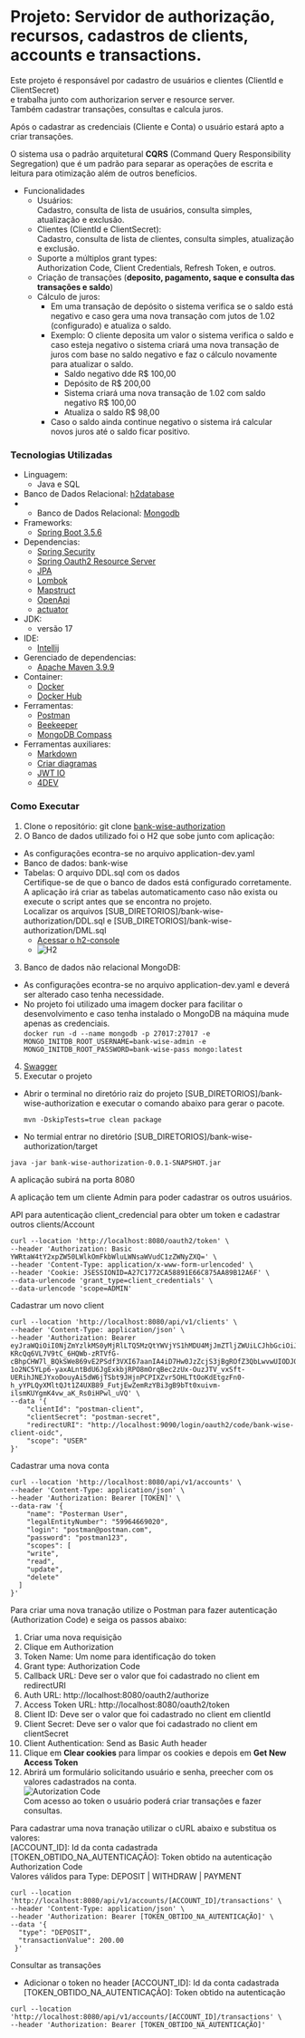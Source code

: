 # Projeto: Servidor de authorização, recursos, cadastros de clients, accounts e transactions.
Este projeto é responsável por cadastro de usuários e clientes (ClientId e ClientSecret)      
e trabalha junto com authorizarion server e resource server.    
Também cadastrar transações, consultas e calcula juros.

Após o cadastrar as credenciais (Cliente e Conta) o usuário estará apto a criar transações.

O sistema usa o padrão arquitetural **CQRS** (Command Query Responsibility Segregation) que é um padrão para separar as operações de escrita e leitura para otimização além de outros benefícios.

* Funcionalidades
  * Usuários:          
    Cadastro, consulta de lista de usuários, consulta simples, atualização e exclusão.
  * Clientes (ClientId e ClientSecret):        
    Cadastro, consulta de lista de clientes, consulta simples, atualização e exclusão.
  * Suporte a múltiplos grant types:          
    Authorization Code, Client Credentials, Refresh Token, e outros.
  * Criação de transações (**deposito, pagamento, saque e consulta das transações e saldo**)
  * Cálculo de juros:
    * Em uma transação de depósito o sistema verifica se o saldo está negativo e caso gera uma nova transação com jutos de 1.02 (configurado)  e atualiza o saldo.
    * Exemplo: O cliente deposita um valor o sistema verifica o saldo e caso esteja negativo o sistema criará uma nova transação de juros com base no saldo negativo e faz o cálculo novamente para atualizar o saldo.
      * Saldo negativo dde R$ 100,00
      * Depósito de R$ 200,00
      * Sistema criará uma nova transação de 1.02 com saldo negativo R$ 100,00
      * Atualiza o saldo R$ 98,00
    * Caso o saldo ainda continue negativo o sistema irá calcular novos juros até o saldo ficar positivo.

### Tecnologias Utilizadas
* Linguagem:
  * Java e SQL
* Banco de Dados Relacional: [h2database](https://h2database.com/html/main.html)
* * Banco de Dados Relacional: [Mongodb](https://www.mongodb.com/)
* Frameworks:
  * [Spring Boot 3.5.6](https://start.spring.io/)
* Dependencias:
  * [Spring Security](https://docs.spring.io/spring-security/reference/index.html)
  * [Spring Oauth2 Resource Server](https://docs.spring.io/spring-security/reference/servlet/oauth2/resource-server/index.html)
  * [JPA](https://docs.spring.io/spring-data/jpa/reference/index.html)
  * [Lombok](https://projectlombok.org/features/)
  * [Mapstruct](https://mapstruct.org/documentation/)
  * [OpenApi](https://springdoc.org/)
  * [actuator](https://docs.spring.io/spring-boot/docs/2.0.x/actuator-api/html/)
* JDK:
  * versão 17
* IDE:
  * [Intellij](https://www.jetbrains.com/idea/)
* Gerenciado de dependencias:
  * [Apache Maven 3.9.9](https://maven.apache.org/)
* Container:
  * [Docker](https://www.docker.com/)
  * [Docker Hub](https://hub.docker.com/)
* Ferramentas:
  * [Postman](https://www.postman.com/)
  * [Beekeeper](https://www.beekeeperstudio.io/)
  * [MongoDB Compass](https://www.mongodb.com/products/tools/compass)
* Ferramentas auxiliares:
  * [Markdown](https://stackedit.io/app#)
  * [Criar diagramas](https://docs.github.com/pt/get-started/writing-on-github/working-with-advanced-formatting/creating-diagrams)
  * [JWT IO](https://jwt.io/)
  * [4DEV](https://www.4devs.com.br/)

### Como Executar
1. Clone o repositório: git clone [bank-wise-authorization](https://github.com/alberes/bank-wise-authorization)
2. O Banco de dados utilizado foi o H2 que sobe junto com aplicação:
- As configurações econtra-se no arquivo application-dev.yaml
- Banco de dados: bank-wise
- Tabelas: O arquivo DDL.sql com os dados        
  Certifique-se de que o banco de dados está configurado corretamente.          
  A aplicação irá criar as tabelas automaticamento caso não exista ou execute o script antes que se encontra no projeto.          
  Localizar os arquivos [SUB_DIRETORIOS]/bank-wise-authorization/DDL.sql e [SUB_DIRETORIOS]/bank-wise-authorization/DML.sql
  - [Acessar o h2-console](http://localhost:8080/h2-console)
  - ![H2](h2.png)
3. Banco de dados não relacional MongoDB:
- As configurações econtra-se no arquivo application-dev.yaml e deverá ser alterado caso tenha necessidade.
- No projeto foi utilizado uma imagem docker para facilitar o desenvolvimento e caso tenha instalado o MongoDB na máquina mude apenas as credenciais.  
  ``` docker run -d --name mongodb -p 27017:27017 -e MONGO_INITDB_ROOT_USERNAME=bank-wise-admin -e MONGO_INITDB_ROOT_PASSWORD=bank-wise-pass mongo:latest ```
4. [Swagger](http://localhost:8080/swagger-ui/index.html)
5. Executar o projeto
- Abrir o terminal no diretório raiz do projeto [SUB_DIRETORIOS]/bank-wise-authorization e executar o comando abaixo para gerar o pacote.
  ``` 
  mvn -DskipTests=true clean package 
  ``` 
- No termial entrar no diretório [SUB_DIRETORIOS]/bank-wise-authorization/target
 ``` 
java -jar bank-wise-authorization-0.0.1-SNAPSHOT.jar
 ``` 

A aplicação subirá na porta 8080

A aplicação tem um cliente Admin para poder cadastrar os outros usuários.

API para autenticação client_credencial para obter um token e cadastrar outros clients/Account
```
curl --location 'http://localhost:8080/oauth2/token' \
--header 'Authorization: Basic YWRtaW4tY2xpZW50LWlkOmFkbWluLWNsaWVudC1zZWNyZXQ=' \
--header 'Content-Type: application/x-www-form-urlencoded' \
--header 'Cookie: JSESSIONID=A27C1772CA58891E66C875AA89B12A6F' \
--data-urlencode 'grant_type=client_credentials' \
--data-urlencode 'scope=ADMIN'
``` 

Cadastrar um novo client    

```
curl --location 'http://localhost:8080/api/v1/clients' \
--header 'Content-Type: application/json' \
--header 'Authorization: Bearer eyJraWQiOiI0NjZmYzlkMS0yMjRlLTQ5MzQtYWVjYS1hMDU4MjJmZTljZWUiLCJhbGciOiJSUzI1NiJ9.eyJzdWIiOiJhZG1pbi1jbGllbnQtaWQiLCJhdWQiOiJhZG1pbi1jbGllbnQtaWQiLCJuYmYiOjE3NjAzMTAyODIsInNjb3BlIjpbIkFETUlOIl0sImlzcyI6Imh0dHA6Ly9sb2NhbGhvc3Q6ODA4MCIsImlkIjoiM2RlMzI0Y2EtY2M2Yy00ZWVlLTk4OTAtYmQwNzZmOGFkMDk4IiwiZXhwIjoxNzYwMzI4MjgyLCJpYXQiOjE3NjAzMTAyODIsImp0aSI6IjBkMmM1NzNlLTZiMjctNDQyYy1iNmQyLThkZDhmY2E1YWQxOCJ9.f2YKLF2vdaGO8ugF62Mz2L-KRcQq6VL7V9tC_6HQWb-zRTVfG-cBhpCHW7l_BQkSWe869vE2PSdf3VXI67aanIA4iD7Hw0JzZcjS3jBgROfZ3QbLwvwUIODJQ6vAhQ9XK0RroxLe76Zk41wP-1o2NC5YLp6-yaxALntBdU6JgExkbjRPO8mOrqBec2zUx-OuzJTV_vxSft-UERihJNEJYxoDouyAi5dW6jTSbt9JHjnPCPIXZvr5OHLTtOoKdEtgzFn0-h_yYPLQyXMltQJt1Z4UXB89_FutjEwZemRzYBi3gB9bTt0xuivm-ilsmKUYgmK4vw_aK_Rs0iHPwl_uVQ' \
--data '{
    "clientId": "postman-client",
    "clientSecret": "postman-secret",
    "redirectURI": "http://localhost:9090/login/oauth2/code/bank-wise-client-oidc",
    "scope": "USER"
}'
```

Cadastrar uma nova conta    
``` 
curl --location 'http://localhost:8080/api/v1/accounts' \
--header 'Content-Type: application/json' \
--header 'Authorization: Bearer [TOKEN]' \
--data-raw '{
    "name": "Posterman User",
    "legalEntityNumber": "59964669020",
    "login": "postman@postman.com",
    "password": "postman123",
    "scopes": [
    "write",
    "read",
    "update",
    "delete"
  ]
}'
```

Para criar uma nova tranação utilize o Postman para fazer autenticação (Authorization Code) e seiga os passos abaixo:  
1. Criar uma nova requisição  
2. Clique em Authorization  
3. Token Name: Um nome para identificação do token  
4. Grant type: Authorization Code  
5. Callback URL: Deve ser o valor que foi cadastrado no client em redirectURI  
6. Auth URL: http://localhost:8080/oauth2/authorize  
7. Access Token URL: http://localhost:8080/oauth2/token  
8. Client ID: Deve ser o valor que foi cadastrado no client em clientId  
9. Client Secret: Deve ser o valor que foi cadastrado no client em clientSecret  
10. Client Authentication: Send as Basic Auth header  
11. Clique em **Clear cookies** para limpar os cookies e depois em **Get New Access Token**  
12. Abrirá um formulário solicitando usuário e senha, preecher com os valores cadastrados na conta.    
    ![Autorization Code](Postman-Authotization-Code.png)    
    Com acesso ao token o usuário poderá criar transações e fazer consultas.  
  
Para cadastrar uma nova tranação utilizar o cURL abaixo e substitua os valores:      
[ACCOUNT_ID]: Id da conta cadastrada      
[TOKEN_OBTIDO_NA_AUTENTICAÇÃO]: Token obtido na autenticação Authorization Code      
Valores válidos para Type: DEPOSIT | WITHDRAW | PAYMENT  
```
curl --location 'http://localhost:8080/api/v1/accounts/[ACCOUNT_ID]/transactions' \
--header 'Content-Type: application/json' \
--header 'Authorization: Bearer [TOKEN_OBTIDO_NA_AUTENTICAÇÃO]' \
--data '{
  "type": "DEPOSIT",
  "transactionValue": 200.00
 }'
```

Consultar as transações
- Adicionar o token no header [ACCOUNT_ID]: Id da conta cadastrada [TOKEN_OBTIDO_NA_AUTENTICAÇÃO]: Token obtido na autenticação
```
curl --location 'http://localhost:8080/api/v1/accounts/[ACCOUNT_ID]/transactions' \
--header 'Authorization: Bearer [TOKEN_OBTIDO_NA_AUTENTICAÇÃO]'
```